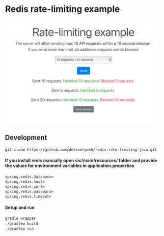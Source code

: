 # Redis rate-limiting example

![alt text](preview.png)

## Development

```
git clone https://github.com/deliveryweb/redis-rate-limiting-java.git
```

#### If you install redis manually open src/main/resources/ folder and provide the values for environment variables in application.properties
    spring.redis.database=
    spring.redis.host=
    spring.redis.port=
    spring.redis.password=
    spring.redis.timeout=


#### Setup and run 
``` sh
gradle wrapper
./gradlew build
./gradlew run
```